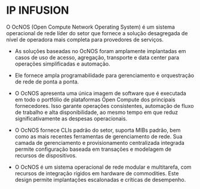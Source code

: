 # IP INFUSION

O OcNOS (Open Compute Network Operating System) é um sistema operacional de rede líder do setor que fornece a solução desagregada de nível de operadora mais completa para provedores de serviços. 

* As soluções baseadas no OcNOS foram amplamente implantadas em casos de uso de acesso, agregação, transporte e data center para operações simplificadas e automação. 

* Ele fornece ampla programabilidade para gerenciamento e orquestração de rede de ponta a ponta. 

* O OcNOS apresenta uma única imagem de software que é executada em todo o portfólio de plataformas Open Compute dos principais fornecedores. Isso garante operações consistentes, automação de fluxo de trabalho e alta disponibilidade, ao mesmo tempo em que reduz significativamente as despesas operacionais. 

* O OcNOS fornece CLIs padrão do setor, suporta MIBs padrão, bem como as mais recentes ferramentas de gerenciamento de rede. Sua camada de gerenciamento e provisionamento centralizada integrada permite configuração baseada em transações e modelagem de recursos de dispositivos. 

* O OcNOS é um sistema operacional de rede modular e multitarefa, com recursos de integração rígidos em hardware de commodities. Este design permite implantações escalonadas e críticas de desempenho.
